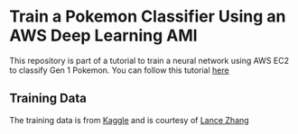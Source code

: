 # Train a Pokemon Classifier Using an AWS Deep Learning AMI
This repository is part of a tutorial to train a neural network using AWS EC2 to classify Gen 1 Pokemon. You can follow this tutorial [here](https://aws.plainenglish.io/train-a-pokemon-classifier-using-an-aws-deep-learning-ami-c1fb782eb841)

## Training Data
The training data is from [Kaggle](https://www.kaggle.com/lantian773030/pokemonclassification) and is courtesy of [Lance Zhang](https://www.kaggle.com/lantian773030)

